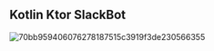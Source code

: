 ## Kotlin Ktor SlackBot

![70bb959406076278187515c3919f3de230566355](https://user-images.githubusercontent.com/64308973/163877854-8344d832-1fdf-4f6e-ac99-28296816273b.gif)
